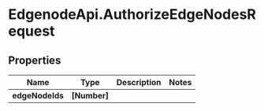 # EdgenodeApi.AuthorizeEdgeNodesRequest

## Properties

Name | Type | Description | Notes
------------ | ------------- | ------------- | -------------
**edgeNodeIds** | **[Number]** |  | 


